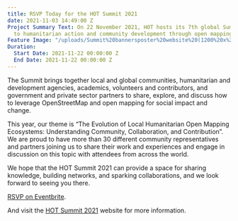 ```yaml
---
title: RSVP Today for the HOT Summit 2021
date: 2021-11-03 14:49:00 Z
Project Summary Text: On 22 November 2021, HOT hosts its 7th global Summit dedicated
  to humanitarian action and community development through open mapping.
Feature Image: "/uploads/Summit%20bannersposter%20website%20(1200%20x%20500%20px)-5c7f92.png"
Duration:
  Start Date: 2021-11-22 00:00:00 Z
  End Date: 2021-11-22 00:00:00 Z
---
```


The Summit brings together local and global communities, humanitarian and development agencies, academics, volunteers and contributors, and government and private sector partners to share, explore, and discuss how to leverage OpenStreetMap and open mapping for social impact and change.

This year, our theme is “The Evolution of Local Humanitarian Open Mapping Ecosystems: 
Understanding Community, Collaboration, and Contribution”. We are proud to have more than 30 different community representatives and partners joining us to share their work and experiences and engage in discussion on this topic with attendees from across the world. 

We hope that the HOT Summit 2021 can provide a space for sharing knowledge, building networks, and sparking collaborations, and we look forward to seeing you there.

[RSVP on Eventbrite](https://bit.ly/HOTSummit2021).

And visit the [HOT Summit 2021](https://summit2021.hotosm.org/) website for more information.
